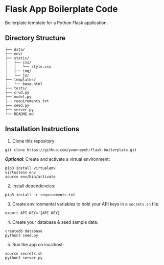 
# Flask App Boilerplate Code

Boilerplate template for a Python Flask application.

## Directory Structure
```
├── data/
├── env/
├── static/
│   ├── css/
│   │   └── style.css
│   ├── img/
│   └── js/
├── templates/
│   └── base.html
├── tests/
├── crud.py
├── model.py
├── requirements.txt
├── seed.py
├── server.py
└── README.md
```

## <a name="Install"></a>Installation Instructions

1. Clone this repository:
```shell
git clone https://github.com/yvonneyeh/flask-boilerplate.git
```

***Optional***: Create and activate a virtual environment:
```shell
pip3 install virtualenv
virtualenv env
source env/bin/activate
```

2. Install dependencies: 
```shell
pip3 install -r requirements.txt
```

3. Create environmental variables to hold your API keys in a `secrets.sh` file:
```
export API_KEY='{API_KEY}'
```

4. Create your database & seed sample data:
```shell
createdb database
python3 seed.py
```

5. Run the app on localhost:
```shell
source secrets.sh
python3 server.py
```